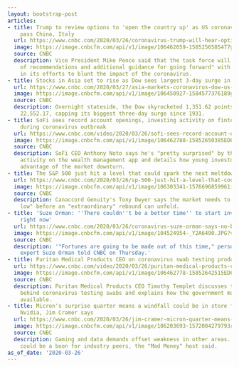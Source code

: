```yaml
---
layout: bootstrap-post
articles:
- title: Trump to review options to 'open the country up' as US coronavirus cases
    pass China, Italy
  url: https://www.cnbc.com/2020/03/26/coronavirus-trump-will-hear-options-this-weekend-on-plan-to-reopen-economy.html
  image: https://image.cnbcfm.com/api/v1/image/106462659-1585256585477gettyimages-1208237462.jpeg?v=1585256659
  source: CNBC
  description: Vice President Mike Pence said that the task force will share "a range
    of recommendations and additional guidance for going forward" with the next steps
    in its efforts to blunt the impact of the coronavirus.
- title: Stocks in Asia set to rise as Dow sees largest 3-day surge in almost 90 years
  url: https://www.cnbc.com/2020/03/27/asia-markets-coronavirus-dow-us-jobless-claims-currencies-in-focus.html
  image: https://image.cnbcfm.com/api/v1/image/106450927-1584577376189gettyimages-1212912223.jpeg?v=1585265441
  source: CNBC
  description: Overnight stateside, the Dow skyrocketed 1,351.62 points to close at
    22,552.17, capping its biggest three-day surge since 1931.
- title: SoFi sees record account openings, investing activity on fintech platform
    during coronavirus outbreak
  url: https://www.cnbc.com/video/2020/03/26/sofi-sees-record-account-openings-investing-activity-on-fintech-app.html
  image: https://image.cnbcfm.com/api/v1/image/106462788-15852650385ED6-MM-F-BLOCK-032620.jpg?v=1585265029
  source: CNBC
  description: SoFi CEO Anthony Noto says he's "pretty surprised" by the amount of
    activity on the wealth management app and details how young investors are taking
    advantage of the market downturn.
- title: The S&P 500 just hit a level that could spark the next meltdown
  url: https://www.cnbc.com/2020/03/26/sp-500-just-hit-a-level-that-could-spark-the-next-meltdown-dwyer.html
  image: https://image.cnbcfm.com/api/v1/image/106303341-1576696859961img_2008r.jpg?v=1576696975
  source: CNBC
  description: Canaccord Genuity's Tony Dwyer says the market needs to test the "panic
    low" before an "extraordinary" rebound can unfold.
- title: 'Suze Orman: ''There couldn''t be a better time'' to start investing than
    right now'
  url: https://www.cnbc.com/2020/03/26/coronavirus-suze-orman-says-no-better-time-to-start-investing.html
  image: https://image.cnbcfm.com/api/v1/image/104524954-_Y2A6490.JPG?v=1585261416
  source: CNBC
  description: '"Fortunes are going to be made out of this time," personal finance
    expert Suze Orman told CNBC on Thursday.'
- title: Puritan Medical Products CEO on coronavirus swab testing production and distribution
  url: https://www.cnbc.com/video/2020/03/26/puritan-medical-products-ceo-on-coronavirus-swab-testing-production.html
  image: https://image.cnbcfm.com/api/v1/image/106462778-15852642515ED6-MM-C-BLOCK-032620.jpg?v=1585264247
  source: CNBC
  description: Puritan Medical Products CEO Timothy Templet discusses the supply chains
    behind coronavirus testing swabs and explains how the government made more products
    available.
- title: Micron's surprise quarter means a windfall could be in store for AMD and
    Nvidia, Jim Cramer says
  url: https://www.cnbc.com/2020/03/26/jim-cramer-micron-quarter-means-great-things-for-nvidia-amd.html
  image: https://image.cnbcfm.com/api/v1/image/106203693-1572004279793rts2sos6.jpg?v=1579781545
  source: CNBC
  description: Gaming and data demands offset weakness in other areas. Those two categories
    could be a boon for industry peers, the "Mad Money" host said.
as_of_date: '2020-03-26'
---
```


